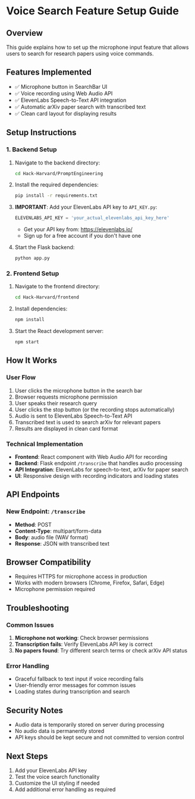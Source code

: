 # Voice Search Feature Setup Guide

## Overview
This guide explains how to set up the microphone input feature that allows users to search for research papers using voice commands.

## Features Implemented
- ✅ Microphone button in SearchBar UI
- ✅ Voice recording using Web Audio API
- ✅ ElevenLabs Speech-to-Text API integration
- ✅ Automatic arXiv paper search with transcribed text
- ✅ Clean card layout for displaying results

## Setup Instructions

### 1. Backend Setup
1. Navigate to the backend directory:
   ```bash
   cd Hack-Harvard/PromptEngineering
   ```

2. Install the required dependencies:
   ```bash
   pip install -r requirements.txt
   ```

3. **IMPORTANT**: Add your ElevenLabs API key to `API_KEY.py`:
   ```python
   ELEVENLABS_API_KEY = 'your_actual_elevenlabs_api_key_here'
   ```
   - Get your API key from: https://elevenlabs.io/
   - Sign up for a free account if you don't have one

4. Start the Flask backend:
   ```bash
   python app.py
   ```

### 2. Frontend Setup
1. Navigate to the frontend directory:
   ```bash
   cd Hack-Harvard/frontend
   ```

2. Install dependencies:
   ```bash
   npm install
   ```

3. Start the React development server:
   ```bash
   npm start
   ```

## How It Works

### User Flow
1. User clicks the microphone button in the search bar
2. Browser requests microphone permission
3. User speaks their research query
4. User clicks the stop button (or the recording stops automatically)
5. Audio is sent to ElevenLabs Speech-to-Text API
6. Transcribed text is used to search arXiv for relevant papers
7. Results are displayed in clean card format

### Technical Implementation
- **Frontend**: React component with Web Audio API for recording
- **Backend**: Flask endpoint `/transcribe` that handles audio processing
- **API Integration**: ElevenLabs for speech-to-text, arXiv for paper search
- **UI**: Responsive design with recording indicators and loading states

## API Endpoints

### New Endpoint: `/transcribe`
- **Method**: POST
- **Content-Type**: multipart/form-data
- **Body**: audio file (WAV format)
- **Response**: JSON with transcribed text

## Browser Compatibility
- Requires HTTPS for microphone access in production
- Works with modern browsers (Chrome, Firefox, Safari, Edge)
- Microphone permission required

## Troubleshooting

### Common Issues
1. **Microphone not working**: Check browser permissions
2. **Transcription fails**: Verify ElevenLabs API key is correct
3. **No papers found**: Try different search terms or check arXiv API status

### Error Handling
- Graceful fallback to text input if voice recording fails
- User-friendly error messages for common issues
- Loading states during transcription and search

## Security Notes
- Audio data is temporarily stored on server during processing
- No audio data is permanently stored
- API keys should be kept secure and not committed to version control

## Next Steps
1. Add your ElevenLabs API key
2. Test the voice search functionality
3. Customize the UI styling if needed
4. Add additional error handling as required
